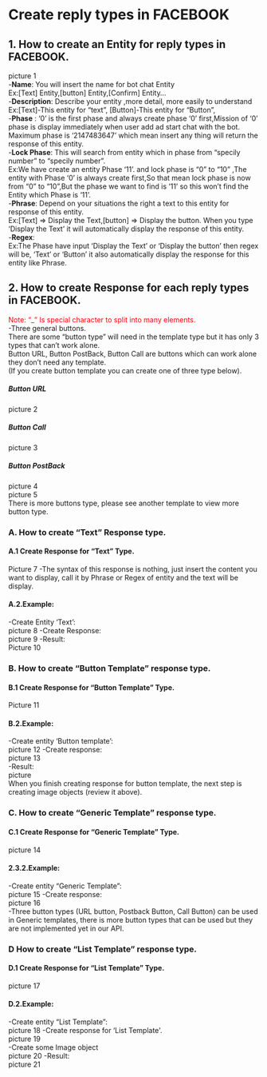 # Create reply types in FACEBOOK
## 1. How to create an Entity for reply types in FACEBOOK.
picture 1
<br/>
-**Name**: You will insert the name for bot chat Entity
<br/>
Ex:[Text] Entity,[button] Entity,[Confirm] Entity…
<br/>
-**Description**: Describe your entity ,more detail, more easily to understand
<br/>
Ex:[Text]-This entity for “text”, [Button]-This entity for “Button”,
<br/>
-**Phase** : ‘0’ is the first phase and always create phase ‘0’ first,Mission of ‘0’ phase is display immediately when user add ad start chat with the bot. Maximum phase is ‘2147483647’ which mean insert any thing will return the response of this entity.
<br/>
-**Lock Phase**: This will search from entity which in phase from “specily number” to “specily number”.
<br/>
Ex:We have create an entity Phase ‘11’. and lock phase is “0” to “10” ,The entity with Phase ‘0’ is always create first,So that mean lock phase is now from “0” to “10”,But the phase we want to find is ‘11’ so this won’t find the Entity which Phase is ‘11’. 
<br/>
-**Phrase**: Depend on your situations the right a text to this entity for response of this entity.
<br/>
Ex:[Text] => Display the Text,[button] => Display the button. When you type ‘Display the Text’ it will automatically display the response of this entity.
<br/>
-**Regex**:
<br/>
Ex:The Phase have input ‘Display the Text’ or ‘Display the button’ then regex will be, ‘Text’ or ‘Button’ it also automatically display the response for this entity like Phrase.
<br/>
## 2. How to create Response for each reply types in FACEBOOK.
<span style="color:red">Note:  “_” Is special character to split into many elements.</span>
<br/>
-Three general buttons.
<br/>
There are some “button type” will need in the template type but it has only 3 types that can’t	work alone.
<br/>
Button URL, Button PostBack, Button Call are buttons which can work alone they don’t need any 	template. 
<br/>
(If you create button template you can create one of three type below).
<br/>
##### Button URL
picture 2
##### Button Call
picture 3
##### Button PostBack
picture 4
<br/>
picture 5
<br/>
There is more buttons type, please see another template to view more button type.
### A. How to create “Text” Response type.
#### A.1 Create Response for “Text” Type.
Picture 7
-The syntax of this response is nothing, just insert the content you want to display, call it by Phrase or Regex of entity and the text will be display.
#### A.2.Example:
-Create Entity ‘Text’:
<br/>
picture 8
-Create Response:
<br/>
picture 9
-Result:
<br/>
Picture 10
### B. How to create “Button Template” response type.
#### B.1 Create Response for “Button Template” Type.
Picture 11
#### B.2.Example:
-Create entity ‘Button template’:
<br/>
picture 12
-Create response:
<br/>
picture 13
<br/>
-Result:
<br/>
picture 
<br/>
When you finish creating response for button template, the next step is creating image objects (review it above).
### C. How to create “Generic Template” response type.
#### C.1 Create Response for “Generic Template” Type.
picture 14
#### 2.3.2.Example:
-Create entity “Generic Template”:
<br/>
picture 15
-Create response:
<br/>
picture 16
<br/>
-Three button types (URL button, Postback Button, Call Button) can be used in Generic templates, there is more button types that can be used but they are not implemented yet in our API.
### D How to create “List Template” response type.
#### D.1 Create Response for “List Template” Type.
picture 17
#### D.2.Example:
-Create entity “List Template”:
<br/>
picture 18
-Create response for ‘List Template'.<br/>
picture 19
<br/>
-Create some Image object
<br/>
picture 20
-Result:
<br/>
picture 21
